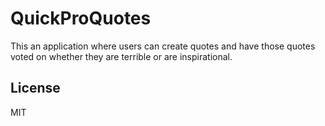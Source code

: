 # QuickProQuotes

This an application where users can create quotes and have those quotes voted on whether they are terrible or are inspirational.

## License

MIT
